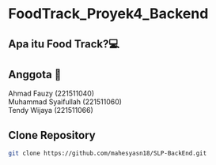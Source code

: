 # FoodTrack_Proyek4_Backend

## Apa itu Food Track?💻


## Anggota 🤨
Ahmad Fauzy (221511040)<br>
Muhammad Syaifullah (221511060)<br>
Tendy Wijaya (221511066)<br>

## Clone Repository
```bash
git clone https://github.com/mahesyasn18/SLP-BackEnd.git
```




